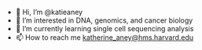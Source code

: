 - 👋 Hi, I’m @katieaney
- 👀 I’m interested in DNA, genomics, and cancer biology
- 🌱 I’m currently learning single cell sequencing analysis
- 📫 How to reach me katherine_aney@hms.harvard.edu

<!---
katieaney/katieaney is a ✨ special ✨ repository because its `README.md` (this file) appears on your GitHub profile.
You can click the Preview link to take a look at your changes.
--->
